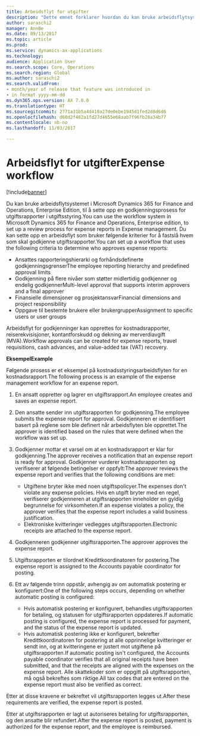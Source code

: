```yaml
---
title: Arbeidsflyt for utgifter
description: "Dette emnet forklarer hvordan du kan bruke arbeidsflytsystemet i Microsoft Dynamics 365 for Finance and Operations, Enterprise Edition, for å sette opp en godkjenningsprosess for utgiftsrapporter i utgiftsstyring."
author: saraschi2
manager: AnnBe
ms.date: 09/13/2017
ms.topic: article
ms.prod: 
ms.service: dynamics-ax-applications
ms.technology: 
audience: Application User
ms.search.scope: Core, Operations
ms.search.region: Global
ms.author: saraschi2
ms.search.validFrom:
- month/year of release that feature was introduced in
- in format yyyy-mm-dd
ms.dyn365.ops.version: AX 7.0.0
ms.translationtype: HT
ms.sourcegitcommit: 2771a31b5a4d418a27de0ebe1945d1fed2d8d6d6
ms.openlocfilehash: d60d2f462a1fd27d4655e68aab7f96fb28a34b77
ms.contentlocale: nb-no
ms.lasthandoff: 11/03/2017

---
```


# <a name="expense-workflow"></a><span data-ttu-id="b8b00-103">Arbeidsflyt for utgifter</span><span class="sxs-lookup"><span data-stu-id="b8b00-103">Expense workflow</span></span>

[!include[banner](../includes/banner.md)]

<span data-ttu-id="b8b00-104">Du kan bruke arbeidsflytsystemet i Microsoft Dynamics 365 for Finance and Operations, Enterprise Edition, til å sette opp en godkjenningsprosess for utgiftsrapporter i utgiftsstyring.</span><span class="sxs-lookup"><span data-stu-id="b8b00-104">You can use the workflow system in Microsoft Dynamics 365 for Finance and Operations, Enterprise edition, to set up a review process for expense reports in Expense management.</span></span> <span data-ttu-id="b8b00-105">Du kan sette opp en arbeidsflyt som bruker følgende kriterier for å fastslå hvem som skal godkjenne utgiftsrapporter.</span><span class="sxs-lookup"><span data-stu-id="b8b00-105">You can set up a workflow that uses the following criteria to determine who approves expense reports:</span></span>

- <span data-ttu-id="b8b00-106">Ansattes rapporteringshierarki og forhåndsdefinerte godkjenningsgrenser</span><span class="sxs-lookup"><span data-stu-id="b8b00-106">The employee reporting hierarchy and predefined approval limits</span></span>
- <span data-ttu-id="b8b00-107">Godkjenning på flere nivåer som støtter midlertidig godkjenner og endelig godkjenner</span><span class="sxs-lookup"><span data-stu-id="b8b00-107">Multi-level approval that supports interim approvers and a final approver</span></span>
- <span data-ttu-id="b8b00-108">Finansielle dimensjoner og prosjektansvar</span><span class="sxs-lookup"><span data-stu-id="b8b00-108">Financial dimensions and project responsibility</span></span>
- <span data-ttu-id="b8b00-109">Oppgave til bestemte brukere eller brukergrupper</span><span class="sxs-lookup"><span data-stu-id="b8b00-109">Assignment to specific users or user groups</span></span>

<span data-ttu-id="b8b00-110">Arbeidsflyt for godkjenninger kan opprettes for kostnadsrapporter, reiserekvisisjoner, kontantforskudd og dekning av merverdiavgift (MVA).</span><span class="sxs-lookup"><span data-stu-id="b8b00-110">Workflow approvals can be created for expense reports, travel requisitions, cash advances, and value-added tax (VAT) recovery.</span></span>

<span data-ttu-id="b8b00-111">**Eksempel**</span><span class="sxs-lookup"><span data-stu-id="b8b00-111">**Example**</span></span>

<span data-ttu-id="b8b00-112">Følgende prosess er et eksempel på kostnadsstyringsarbeidsflyten for en kostnadsrapport.</span><span class="sxs-lookup"><span data-stu-id="b8b00-112">The following process is an example of the expense management workflow for an expense report.</span></span>

1. <span data-ttu-id="b8b00-113">En ansatt oppretter og lagrer en utgiftsrapport.</span><span class="sxs-lookup"><span data-stu-id="b8b00-113">An employee creates and saves an expense report.</span></span>
2. <span data-ttu-id="b8b00-114">Den ansatte sender inn utgiftsrapporten for godkjenning.</span><span class="sxs-lookup"><span data-stu-id="b8b00-114">The employee submits the expense report for approval.</span></span> <span data-ttu-id="b8b00-115">Godkjenneren er identifisert basert på reglene som ble definert når arbeidsflyten ble opprettet.</span><span class="sxs-lookup"><span data-stu-id="b8b00-115">The approver is identified based on the rules that were defined when the workflow was set up.</span></span>
3. <span data-ttu-id="b8b00-116">Godkjenner mottar et varsel om at en kostnadsrapport er klar for godkjenning.</span><span class="sxs-lookup"><span data-stu-id="b8b00-116">The approver receives a notification that an expense report is ready for approval.</span></span> <span data-ttu-id="b8b00-117">Godkjenner vurderer kostnadsrapporten og verifiserer at følgende betingelser er oppfylt:</span><span class="sxs-lookup"><span data-stu-id="b8b00-117">The approver reviews the expense report and verifies that the following conditions are met:</span></span>

    - <span data-ttu-id="b8b00-118">Utgiftene bryter ikke med noen utgiftspolicyer.</span><span class="sxs-lookup"><span data-stu-id="b8b00-118">The expenses don't violate any expense policies.</span></span> <span data-ttu-id="b8b00-119">Hvis en utgift bryter med en regel, verifiserer godkjenneren at utgiftsrapporten inneholder en gyldig begrunnelse for virksomheten.</span><span class="sxs-lookup"><span data-stu-id="b8b00-119">If an expense violates a policy, the approver verifies that the expense report includes a valid business justification.</span></span>
    - <span data-ttu-id="b8b00-120">Elektroniske kvitteringer vedlegges utgiftsrapporten.</span><span class="sxs-lookup"><span data-stu-id="b8b00-120">Electronic receipts are attached to the expense report.</span></span>

4. <span data-ttu-id="b8b00-121">Godkjenneren godkjenner utgiftsrapporten.</span><span class="sxs-lookup"><span data-stu-id="b8b00-121">The approver approves the expense report.</span></span>
5. <span data-ttu-id="b8b00-122">Utgiftsrapporten er tilordnet Kredittkoordinatoren for postering.</span><span class="sxs-lookup"><span data-stu-id="b8b00-122">The expense report is assigned to the Accounts payable coordinator for posting.</span></span>
6. <span data-ttu-id="b8b00-123">Ett av følgende trinn oppstår, avhengig av om automatisk postering er konfigurert:</span><span class="sxs-lookup"><span data-stu-id="b8b00-123">One of the following steps occurs, depending on whether automatic posting is configured:</span></span>

    - <span data-ttu-id="b8b00-124">Hvis automatisk postering er konfigurert, behandles utgiftsrapporten for betaling, og statusen for utgiftsrapporten oppdateres.</span><span class="sxs-lookup"><span data-stu-id="b8b00-124">If automatic posting is configured, the expense report is processed for payment, and the status of the expense report is updated.</span></span>
    - <span data-ttu-id="b8b00-125">Hvis automatisk postering ikke er konfigurert, bekrefter Kredittkoordinatoren for postering at alle opprinnelige kvitteringer er sendt inn, og at kvitteringene er justert mot utgiftene på utgiftsrapporten.</span><span class="sxs-lookup"><span data-stu-id="b8b00-125">If automatic posting isn't configured, the Accounts payable coordinator verifies that all original receipts have been submitted, and that the receipts are aligned with the expenses on the expense report.</span></span> <span data-ttu-id="b8b00-126">Alle skattekoder som er oppgitt på utgiftsrapporten, må også bekreftes som riktige.</span><span class="sxs-lookup"><span data-stu-id="b8b00-126">All tax codes that are entered on the expense report must also be verified as correct.</span></span>

<span data-ttu-id="b8b00-127">Etter at disse kravene er bekreftet vil utgiftsrapporten legges ut.</span><span class="sxs-lookup"><span data-stu-id="b8b00-127">After these requirements are verified, the expense report is posted.</span></span>

<span data-ttu-id="b8b00-128">Etter at utgiftsrapporten er lagt ut autoriseres betaling for utgiftsrapporten, og den ansatte blir refundert.</span><span class="sxs-lookup"><span data-stu-id="b8b00-128">After the expense report is posted, payment is authorized for the expense report, and the employee is reimbursed.</span></span>


